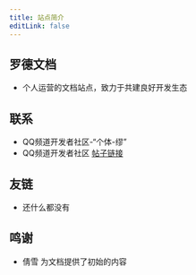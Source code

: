 ```yaml
---
title: 站点简介
editLink: false
---
```


 ## 罗德文档
 
 - 个人运营的文档站点，致力于共建良好开发生态
 
 ## 联系
 
 - QQ频道开发者社区-“个体-缪”
 - QQ频道开发者社区 [帖子链接](https://qun.qq.com/qqweb/qunpro/share?_wv=3&_wwv=128&appChannel=share&inviteCode=WEhLR&appChannel=share&contentID=MQ2w&businessType=2&from=246610&biz=ka&shareSource=5)
 
 ## 友链
 
 - 还什么都没有
 
 ## 鸣谢
 
 - 倩雪 为文档提供了初始的内容